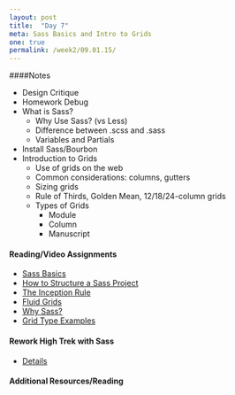 ```yaml
---
layout: post
title:  "Day 7"
meta: Sass Basics and Intro to Grids
one: true
permalink: /week2/09.01.15/
---
```

####Notes
- Design Critique
- Homework Debug
- What is Sass?
    + Why Use Sass? (vs Less)
    + Difference between .scss and .sass
    + Variables and Partials
- Install Sass/Bourbon
- Introduction to Grids
    + Use of grids on the web
    + Common considerations: columns, gutters
    + Sizing grids
    + Rule of Thirds, Golden Mean, 12/18/24-column grids
    + Types of Grids
        * Module
        * Column
        * Manuscript

#### Reading/Video Assignments
- [Sass Basics](http://sass-lang.com/guide)
- [How to Structure a Sass Project](http://thesassway.com/beginner/how-to-structure-a-sass-project)
- [The Inception Rule](http://thesassway.com/beginner/the-inception-rule)
- [Fluid Grids](http://alistapart.com/article/fluidgrids)
- [Why Sass?](http://alistapart.com/article/why-sass)
- [Grid Type Examples](http://vanseodesign.com/web-design/grid-type-examples/)

#### Rework High Trek with Sass
- [Details](/09.01.15/sass-for-high-trek/)

#### Additional Resources/Reading

